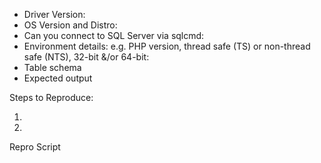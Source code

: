 <!-- Please provide the following for us to look into the issue  -->

- Driver Version:
- OS Version and Distro:
- Can you connect to SQL Server via sqlcmd: 
- Environment details: e.g. PHP version, thread safe (TS) or non-thread safe (NTS), 32-bit &/or 64-bit: 
- Table schema
- Expected output


Steps to Reproduce:

1.
2.

Repro Script
  <?php
  //Repro script here
  ?> 

